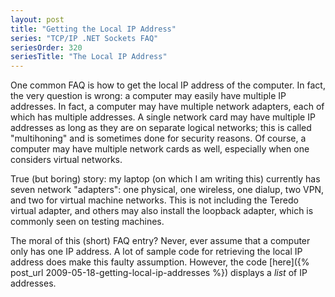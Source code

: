 ```yaml
---
layout: post
title: "Getting the Local IP Address"
series: "TCP/IP .NET Sockets FAQ"
seriesOrder: 320
seriesTitle: "The Local IP Address"
---
```

One common FAQ is how to get the local IP address of the computer. In fact, the very question is wrong: a computer may easily have multiple IP addresses. In fact, a computer may have multiple network adapters, each of which has multiple addresses. A single network card may have multiple IP addresses as long as they are on separate logical networks; this is called "multihoning" and is sometimes done for security reasons. Of course, a computer may have multiple network cards as well, especially when one considers virtual networks.

<div class="alert alert-info" markdown="1">
<i class="fa fa-hand-o-right fa-2x pull-left"></i>

True (but boring) story: my laptop (on which I am writing this) currently has seven network "adapters": one physical, one wireless, one dialup, two VPN, and two for virtual machine networks. This is not including the Teredo virtual adapter, and others may also install the loopback adapter, which is commonly seen on testing machines.
</div>

The moral of this (short) FAQ entry? Never, ever assume that a computer only has one IP address. A lot of sample code for retrieving the local IP address does make this faulty assumption. However, the code [here]({% post_url 2009-05-18-getting-local-ip-addresses %}) displays a _list_ of IP addresses.
